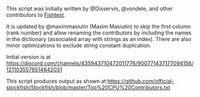This script was initially written by @Disservin, @vondele, and other contributors to [Fishtest](https://github.com/official-stockfish/fishtest).

It is updated by @maximmasiutin (Maxim Masiutin) to skip the first column (rank number) and allow renaming the contributors by including the names in the dictionary (associated array with strings as an index). There are also minor optimizations to exclude string constant duplication.

Initial version is at https://discord.com/channels/435943710472011776/900771437177094156/1211035576514642031

This script produces output as shown at https://github.com/official-stockfish/Stockfish/blob/master/Top%20CPU%20Contributors.txt

